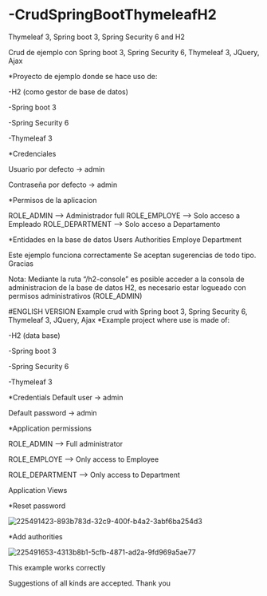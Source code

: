 # -CrudSpringBootThymeleafH2
Thymeleaf 3, Spring boot 3, Spring Security 6 and H2


Crud de ejemplo con Spring boot 3, Spring Security 6, Thymeleaf 3, JQuery, Ajax

*Proyecto de ejemplo donde se hace uso de:

  -H2 (como gestor de base de datos)
 
  -Spring boot 3

  -Spring Security 6

  -Thymeleaf 3

*Credenciales

  Usuario por defecto -> admin 

  Contraseña por defecto -> admin


*Permisos de la aplicacion

  ROLE_ADMIN --> Administrador full 
  ROLE_EMPLOYE --> Solo acceso a Empleado
  ROLE_DEPARTMENT --> Solo acceso a Departamento
  
*Entidades en la base de datos
  Users
  Authorities
  Employe
  Department
  
Este ejemplo funciona correctamente
Se aceptan sugerencias de todo tipo. Gracias

Nota: Mediante la ruta  “/h2-console” es posible acceder a la consola de administracion de la base de datos H2, es necesario estar logueado con permisos administrativos (ROLE_ADMIN)

#ENGLISH VERSION
 Example crud with Spring boot 3, Spring Security 6, Thymeleaf 3, JQuery, Ajax
*Example project where use is made of:

 -H2 (data base)
 
 -Spring boot 3
 
 -Spring Security 6 
 
 -Thymeleaf 3


*Credentials 
Default user -> admin

Default password -> admin

*Application permissions

 ROLE_ADMIN --> Full administrator 
 
 ROLE_EMPLOYE --> Only access to Employee

 ROLE_DEPARTMENT --> Only access to Department
 
Application Views

*Reset password 

![225491423-893b783d-32c9-400f-b4a2-3abf6ba254d3](https://user-images.githubusercontent.com/48693445/229660974-2930ca6d-5c6b-4cc8-8f4c-c3dd1daef1bf.gif)


*Add authorities

![225491653-4313b8b1-5cfb-4871-ad2a-9fd969a5ae77](https://user-images.githubusercontent.com/48693445/229661071-4b61c209-2c57-4c61-990a-6a7bb10497e1.gif)


This example works correctly

Suggestions of all kinds are accepted. Thank you
